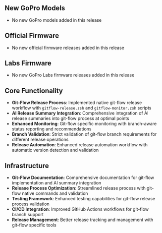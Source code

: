 ## New GoPro Models
- No new GoPro models added in this release

## Official Firmware
- No new official firmware releases added in this release

## Labs Firmware
- No new GoPro Labs firmware releases added in this release

## Core Functionality
- **Git-Flow Release Process**: Implemented native git-flow release workflow with `gitflow-release.zsh` and `gitflow-monitor.zsh` scripts
- **AI Release Summary Integration**: Comprehensive integration of AI release summaries into git-flow process at optimal points
- **Enhanced Monitoring**: Git-flow specific monitoring with branch-aware status reporting and recommendations
- **Branch Validation**: Strict validation of git-flow branch requirements for different release operations
- **Release Automation**: Enhanced release automation workflow with automatic version detection and validation

## Infrastructure
- **Git-Flow Documentation**: Comprehensive documentation for git-flow implementation and AI summary integration
- **Release Process Optimization**: Streamlined release process with git-flow native commands and validation
- **Testing Framework**: Enhanced testing capabilities for git-flow release process validation
- **CI/CD Integration**: Improved GitHub Actions workflows for git-flow branch support
- **Release Management**: Better release tracking and management with git-flow specific tools 